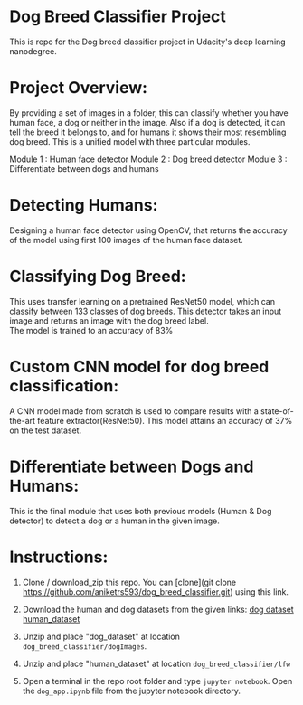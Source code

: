 # Dog Breed Classifier Project
This is repo for the Dog breed classifier project in Udacity's deep learning nanodegree.


# Project Overview:
By providing a set of images in a folder, this can classify whether you have human face, a dog or neither in the image. Also if a dog is detected, it can tell the breed it belongs to, and for humans it shows their most resembling dog breed. This is a unified model with three particular modules.

Module 1 : Human face detector
Module 2 : Dog breed detector
Module 3 : Differentiate between dogs and humans 

# Detecting Humans:
Designing a human face detector using OpenCV, that returns the accuracy of the model using first 100 images of the human face dataset. 

# Classifying Dog Breed:
This uses transfer learning on a pretrained ResNet50 model, which can classify between 133 classes of dog breeds. This detector takes an input image and returns an image with the dog breed label.  
The model is trained to an accuracy of 83%

# Custom CNN model for dog breed classification:
A CNN model made from scratch is used to compare results with a state-of-the-art feature extractor(ResNet50). This model attains an accuracy of 37% on the test dataset.

# Differentiate between Dogs and Humans:
This is the final module that uses both previous models (Human & Dog detector) to detect a dog or a human in the given image. 

# Instructions:
  1. Clone / download_zip this repo. You can [clone](git clone https://github.com/aniketrs593/dog_breed_classifier.git) using this link. 
  
  2. Download the human and dog datasets from the given links: 
  [dog dataset](https://s3-us-west-1.amazonaws.com/udacity-aind/dog-project/dogImages.zip)
  [human_dataset](https://s3-us-west-1.amazonaws.com/udacity-aind/dog-project/lfw.zip)

  3. Unzip and place "dog_dataset" at location `dog_breed_classifier/dogImages`.
  4. Unzip and place "human_dataset" at location  `dog_breed_classifier/lfw`
  5. Open a terminal in the repo root folder and type `jupyter notebook`. Open the `dog_app.ipynb` file from the jupyter     notebook directory.
  
